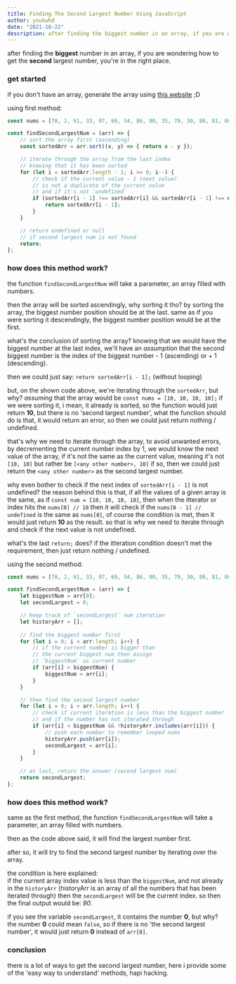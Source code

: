 ```yaml
---
title: Finding The Second Largest Number Using JavaScript
author: youkwhd
date: "2021-10-22"
description: after finding the biggest number in an array, if you are wondering how to get the second largest number, then this article might be the one that you're looking for, plus i will explain how it works.
---
```


after finding the **biggest** number in an array, if you are wondering how to get the **second** largest number, you're in the right place.

### get started

if you don't have an array, generate the array using [this website](https://array-generator.netlify.app) ;D

using first method:

```js
const nums = [78, 2, 61, 33, 97, 69, 54, 86, 90, 35, 79, 30, 80, 81, 80, 58, 51, 32, 9, 8, 59, 34, 50];

const findSecondLargestNum = (arr) => {
    // sort the array first (ascending)
    const sortedArr = arr.sort((x, y) => { return x - y });

    // iterate through the array from the last index
    // knowing that it has been sorted
    for (let i = sortedArr.length - 1; i >= 0; i--) {
        // check if the current value - 1 (next value) 
        // is not a duplicate of the current value
        // and if it's not `undefined`
        if (sortedArr[i - 1] !== sortedArr[i] && sortedArr[i - 1] !== undefined) {
            return sortedArr[i - 1];
        }
    }

    // return undefined or null
    // if second largest num is not found
    return; 
};

```

### how does this method work?

the function `findSecondLargestNum` will take a parameter, an array filled with numbers.

then the array will be sorted ascendingly, why sorting it tho? by sorting the array, the biggest number position should be at the last. same as if you were sorting it descendingly, the biggest number position would be at the first. 

what's the conclusion of sorting the array? knowing that we would have the biggest number at the last index, we'll have an *assumption* that the second biggest number is the index of the biggest number - 1 (ascending) or + 1 (descending).

then we could just say: `return sortedArr[i - 1];` (without looping)

but, on the shown code above, we're iterating through the `sortedArr`, but why? *assuming* that the array would be `const nums = [10, 10, 10, 10];` if we were sorting it, i mean, it already is sorted, so the function would just return **10**, but there is no 'second largest number', what the function should do is that, it would return an error, so then we could just return nothing / undefined.

that's why we need to iterate through the array, to avoid unwanted errors, by decrementing the current number index by 1, we would know the next value of the array, if it's not the same as the current value, meaning it's not `[10, 10]` but rather be `[<any other number>, 10]` if so, then we could just return the `<any other number>` as the second largest number.

why even bother to check if the next index of `sortedArr[i - 1]` is not undefined? the reason behind this is that, if all the values of a given array is the same, as if `const num = [10, 10, 10, 10]`, then when the itterator or index hits the `nums[0] // 10` then it will check if the `nums[0 - 1] // undefined` is the same as `nums[0]`, of course the condition is met, then it would just return **10** as the result. so that is why we need to iterate through and check if the next value is not undefined.

what's the last `return;` does? if the itteration condition doesn't met the requirement, then just return nothing / undefined.

using the second method:

```js
const nums = [78, 2, 61, 33, 97, 69, 54, 86, 90, 35, 79, 30, 80, 81, 80, 58, 51, 32, 9, 8, 59, 34, 50];

const findSecondLargestNum = (arr) => {
    let biggestNum = arr[0];
    let secondLargest = 0;

    // keep track of `secondLargest` num iteration
    let historyArr = [];
    
    // find the biggest number first
    for (let i = 0; i < arr.length; i++) {
        // if the current number is bigger than
        // the current biggest num then assign
        // `biggestNum` as current number
        if (arr[i] > biggestNum) {
            biggestNum = arr[i];
        }
    }

    // then find the second largest number
    for (let i = 0; i < arr.length; i++) {
        // check if current iteration is less than the biggest number
        // and if the number has not iterated through
        if (arr[i] < biggestNum && !historyArr.includes(arr[i])) {
            // push each number to remember looped nums 
            historyArr.push(arr[i]);
            secondLargest = arr[i];
        }
    }

    // at last, return the answer (second largest num)
    return secondLargest;
};
```

### how does this method work?

same as the first method, the function `findSecondLargestNum` will take a parameter, an array filled with numbers.

then as the code above said, it will find the largest number first.

after so, it will try to find the second largest number by iterating over the array.

the condition is here explained:  
if the current array index value is less than the `biggestNum`, and not already in the `historyArr` (historyArr is an array of all the numbers that has been iterated through) then the `secondLargest` will be the current index. so then the final output would be: *90*.

if you see the variable `secondLargest`, it contains the number **0**, but why? the number **0** could mean `false`, so if there is no 'the second largest number', it would just return **0** instead of `arr[0]`.  

### conclusion

there is a lot of ways to get the second largest number, here i provide some of the 'easy way to understand' methods, hapi hacking.